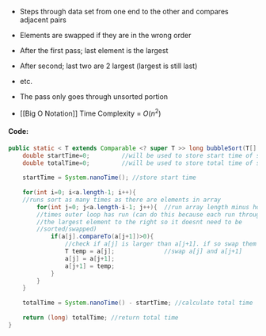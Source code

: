 - Steps through data set from one end to the other and compares adjacent pairs
- Elements are swapped if they are in the wrong order
- After the first pass; last element is the largest
- After second; last two are 2 largest (largest is still last)
- etc.
- The pass only goes through unsorted portion

- [[Big O Notation]] Time Complexity = $O(n^2)$

#### Code:
```java
public static < T extends Comparable <? super T >> long bubbleSort(T[] a){  
    double startTime=0;         //will be used to store start time of sorting  
    double totalTime=0;         //will be used to store total time of sorting  
  
    startTime = System.nanoTime(); //store start time  
  
    for(int i=0; i<a.length-1; i++){        
    //runs sort as many times as there are elements in array  
        for(int j=0; j<a.length-i-1; j++){  //run array length minus how many 
        //times outer loop has run (can do this because each run through puts 
        //the largest element to the right so it doesnt need to be 
        //sorted/swapped)  
            if(a[j].compareTo(a[j+1])>0){   
	            //check if a[j] is larger than a[j+1]. if so swap them  
                T temp = a[j];              //swap a[j] and a[j+1]  
                a[j] = a[j+1];  
                a[j+1] = temp;  
            }  
        }  
    }  
  
    totalTime = System.nanoTime() - startTime; //calculate total time  
  
    return (long) totalTime; //return total time  
}
```